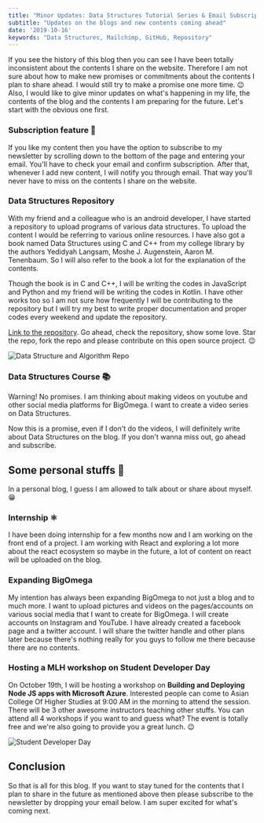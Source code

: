 ```yaml
---
title: "Minor Updates: Data Structures Tutorial Series & Email Subscription"
subtitle: "Updates on the blogs and new contents coming ahead"
date: '2019-10-16'
keywords: "Data Structures, Mailchimp, GitHub, Repository"
---
```


If you see the history of this blog then you can see I have been totally inconsistent about the contents I share on the website. Therefore I am not sure about how to make new promises or commitments about the contents I plan to share ahead. I would still try to make a promise one more time. 😉 Also, I would like to give minor updates on what's happening in my life, the contents of the blog and the contents I am preparing for the future. Let's start with the obvious one first.

### Subscription feature 📧
If you like my content then you have the option to subscribe to my newsletter by scrolling down to the bottom of the page and entering your email. You'll have to check your email and confirm subscription. After that, whenever I add new content, I will notify you through email. That way you'll never have to miss on the contents I share on the website.

### Data Structures Repository
With my friend and a colleague who is an android developer, I have started a repository to upload programs of various data structures. To upload the content I would be referring to various online resources. I have also got a book named Data Structures using C and C++ from my college library by the authors Yedidyah Langsam, Moshe J. Augenstein, Aaron M. Tenenbaum. So I will also refer to the book a lot for the explanation of the contents.

 Though the book is in C and C++, I will be writing the codes in JavaScript and Python and my friend will be writing the codes in Kotlin. I have other works too so I am not sure how frequently I will be contributing to the repository but I will try my best to write proper documentation and proper codes every weekend and update the repository.

<a href='https://github.com/Prashant-Acharya/Data-Structures-and-Algorithm' target='blank'>Link to the repository</a>. Go ahead, check the repository, show some love. Star the repo, fork the repo and please contribute on this open source project. 😉

![Data Structure and Algorithm Repo](images/repo.png)

### Data Structures Course 📚
Warning! No promises. I am thinking about making videos on youtube and other social media platforms for BigOmega.  I want to create a video series on Data Structures.

Now this is a promise, even if I don't do the videos, I will definitely write about Data Structures on the blog. If you don't wanna miss out, go ahead and subscribe. 

## Some personal stuffs 👦
In a personal blog, I guess I am allowed to talk about or share about myself. 😁

### Internship ⚛
I have been doing internship for a few months now and I am working on the front end of a project. I am working with React and exploring a lot more about the react ecosystem so maybe in the future, a lot of content on react will be uploaded on the blog. 

### Expanding BigOmega
My intention has always been expanding BigOmega to not just a blog and to much more. I want to upload pictures and videos on the pages/accounts on various social media that I want to create for BigOmega. I will create accounts on Instagram and YouTube. I have already created a facebook page and a twitter account. I will share the twitter handle and other plans later because there's nothing really for you guys to follow me there because there are no contents.

### Hosting a MLH workshop on Student Developer Day
On October 19th, I will be hosting a workshop on **Building and Deploying Node JS apps with Microsoft Azure**. Interested people can come to Asian College Of Higher Studies at 9:00 AM in the morning to attend the session. There will be 3 other awesome instructors teaching other stuffs. You can attend all 4 workshops if you want to and guess what? The event is totally free and we're also going to provide you a great lunch. 😉

![Student Developer Day](image/../images/Prashant&#32;Acharya.jpg)
## Conclusion
So that is all for this blog. If you want to stay tuned for the contents that I plan to share in the future as mentioned above then please subscribe to the newsletter by dropping your email below. I am super excited for what's coming next.